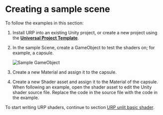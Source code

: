 # Creating a sample scene

To follow the examples in this section:

1. Install URP into an existing Unity project, or create a new project using the [__Universal Project Template__](https://docs.unity3d.com/Packages/com.unity.render-pipelines.universal@8.0/manual/creating-a-new-project-with-urp.html).

2. In the sample Scene, create a GameObject to test the shaders on; for example, a capsule.
    
    ![Sample GameObject](Images/shader-examples/urp-template-sample-object.png)

3. Create a new Material and assign it to the capsule.

4. Create a new Shader asset and assign it to the Material of the capsule. When following an example, open the shader asset to edit the Unity shader source file. Replace the code in the source file with the code in the example.

To start writing URP shaders, continue to section [URP unlit basic shader](writing-shaders-urp-basic-unlit-structure.md).
